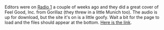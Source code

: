 ---
layout: post
wordpress_id: 98
wordpress_url: http://noesbueno.com/archives/98
date: '2006-03-27 17:03:48 -0600'
date_gmt: '2006-03-27 22:03:48 -0600'
body: |
  <p>Editors were on <a href="http://www.bbc.co.uk/radio1/jowhiley/">Radio 1</a> a couple of weeks ago and they did a great cover of Feel Good, Inc. from Gorillaz (they threw in a little Munich too).    The audio is up for download, but the site it's on is a little goofy.  Wait a bit for the page to load and the files should appear at the bottom.  <a href="http://www.savefile.com/projects.php?pid=600004">Here is the link</a>.</p>
---